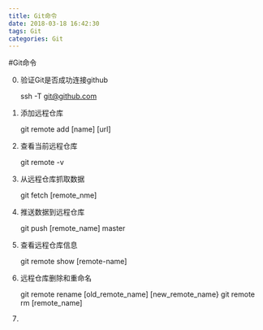 ```yaml
---
title: Git命令
date: 2018-03-18 16:42:30
tags: Git
categories: Git
---
```


#Git命令

0. 验证Git是否成功连接github

	ssh -T git@github.com
1. 添加远程仓库

	git remote add [name] [url]
2. 查看当前远程仓库

	git remote -v
3. 从远程仓库抓取数据

	git fetch [remote_nme]
4. 推送数据到远程仓库

	git push [remote_name] master
5. 查看远程仓库信息

	git remote show [remote-name]
6. 远程仓库删除和重命名

	git remote rename [old_remote_name] [new_remote_name}
	git remote rm [remote_name]
7. 
